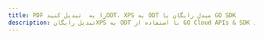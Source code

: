 ---title: PDF را به  تبدیل کنیدODT، XPS به ODT مبدل رایگان یا GO SDKdescription: تبدیل رایگانXPS به ODT با استفاده از GO Cloud APIs & SDK همچنین اسناد PDF را در Cloud ایجاد، ویرایش و رندر کنید.---